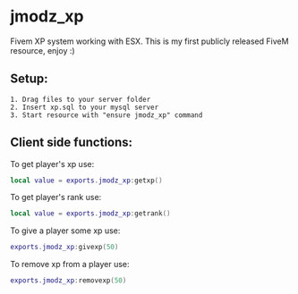 # jmodz_xp
Fivem XP system working with ESX. This is my first publicly released FiveM resource, enjoy :)

<h2>Setup:</h2>

  ```
  1. Drag files to your server folder
  2. Insert xp.sql to your mysql server
  3. Start resource with "ensure jmodz_xp" command
  ```
  
<h2>Client side functions:</h2>

To get player's xp use: 
```lua
local value = exports.jmodz_xp:getxp()
```
To get player's rank use: 
```lua
local value = exports.jmodz_xp:getrank()
```
To give a player some xp use: 
```lua
exports.jmodz_xp:givexp(50)
```
To remove xp from a player use: 
```lua
exports.jmodz_xp:removexp(50)
```
